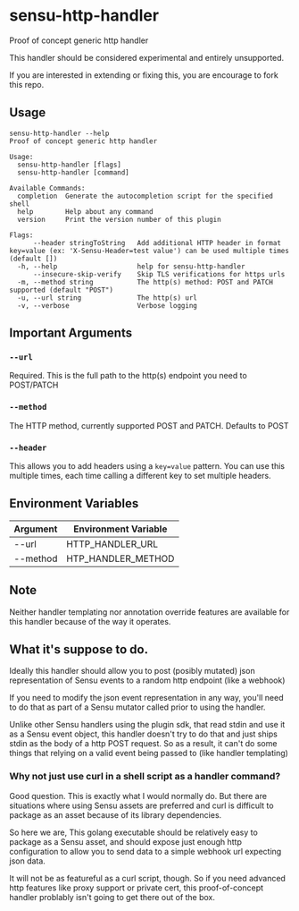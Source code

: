 # sensu-http-handler
Proof of concept generic http handler

This handler should be considered experimental and entirely unsupported.

If you are interested in extending or fixing this, you are encourage to fork this repo.


## Usage
```
sensu-http-handler --help
Proof of concept generic http handler

Usage:
  sensu-http-handler [flags]
  sensu-http-handler [command]

Available Commands:
  completion  Generate the autocompletion script for the specified shell
  help        Help about any command
  version     Print the version number of this plugin

Flags:
      --header stringToString   Add additional HTTP header in format key=value (ex: 'X-Sensu-Header=test value') can be used multiple times (default [])
  -h, --help                    help for sensu-http-handler
      --insecure-skip-verify    Skip TLS verifications for https urls
  -m, --method string           The http(s) method: POST and PATCH supported (default "POST")
  -u, --url string              The http(s) url
  -v, --verbose                 Verbose logging

```

## Important Arguments

### `--url`
Required. This is the full path to the http(s) endpoint you need to POST/PATCH

### `--method`
The HTTP method, currently supported POST and PATCH. Defaults to POST

### `--header`
This allows you to add headers using a `key=value` pattern. You can use this multiple times, each time calling a different key to set multiple headers.  


## Environment Variables
|Argument   |Environment Variable |
|-----------|---------------------|
|--url      |HTTP_HANDLER_URL     |
|--method   |HTP_HANDLER_METHOD   |


## **Note**
Neither handler templating nor annotation override features are available for this handler because of the way it operates.  

## What it's suppose to do.
Ideally this handler should allow you to post (posibly mutated) json representation of Sensu events to a random http endpoint (like a webhook)

If you need to modify the json event representation in any way, you'll need to do that as part of a Sensu mutator called prior to using the handler.

Unlike other Sensu handlers using the plugin sdk, that read stdin and use it as a Sensu event object, this handler doesn't try to do that and just ships stdin as the body of a http POST request.
So as a result, it can't do some things that relying on a valid event being passed to (like handler templating)

### Why not just use curl in a shell script as a handler command?

Good question.  This is exactly what I would normally do. 
But there are situations where using Sensu assets are preferred and curl is difficult to package as an asset because of its library dependencies.

So here we are, This golang executable should be relatively easy to package as a Sensu asset, and should expose just enough http configuration to allow you to send data to a simple webhook url expecting json data.

It will not be as featureful as a curl script, though. So if you need advanced http features like proxy support or private cert, this proof-of-concept handler problably isn't going to get there out of the box.

